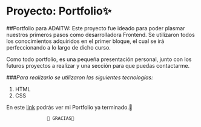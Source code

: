# Proyecto: Portfolio✨

##Portfolio para ADAITW:
Este proyecto fue ideado para poder plasmar nuestros primeros pasos como desarrolladora Frontend. Se utilizaron todos los conocimientos adquiridos en el primer bloque, el cual se irá perfeccionando a lo largo de dicho curso.

Como todo portfolio, es una pequeña presentación personal, junto con los futuros proyectos a realizar y una sección para que puedas contactarme.

###_Para realizarlo se utilizaron las siguientes tecnologías:_ 
1. HTML
2. CSS

En este [link](https://agustinahuser13.github.io/NewPortfolio/) podrás ver mi Portfolio ya terminado.🌟


                   🌺 GRACIAS🌺